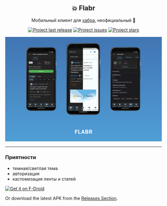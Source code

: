<h2 align='center'>💥 Flabr</h2>
<p align='center'>Мобильный клиент для <a href="https://habr.com">хабра</a>, неофициальный 👀</p>
<p align="center">
  <a href="https://github.com/iska9der/flabr/releases"><img alt="Project last release" src="https://img.shields.io/github/v/release/iska9der/flabr"></a>
  <a href="https://github.com/iska9der/flabr/issues"><img alt="Project issues" src="https://img.shields.io/github/issues/iska9der/flabr"></a>
  <a href="https://github.com/iska9der/flabr/stargazers"><img alt="Project stars" src="https://img.shields.io/github/stars/iska9der/flabr"></a>
</p>

<p align='center'><img src="art/promo.png" width='800'/></p>
<hr/>

### Приятности

- темная/светлая тема
- авторизация
- кастомизация ленты и статей

[<img src="https://fdroid.gitlab.io/artwork/badge/get-it-on.png"
     alt="Get it on F-Droid"
     height="80">](https://f-droid.org/packages/ru.iska9der.flabr/)

Or download the latest APK from the [Releases Section](https://github.com/iska9der/flabr/releases/latest).
